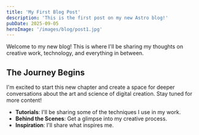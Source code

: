 ```yaml
---
title: 'My First Blog Post'
description: 'This is the first post on my new Astro blog!'
pubDate: 2025-09-05
heroImage: '/images/blog/post1.jpg'
---
```


Welcome to my new blog! This is where I'll be sharing my thoughts on creative work, technology, and everything in between.

## The Journey Begins

I'm excited to start this new chapter and create a space for deeper conversations about the art and science of digital creation. Stay tuned for more content!

- **Tutorials**: I'll be sharing some of the techniques I use in my work.
- **Behind the Scenes**: Get a glimpse into my creative process.
- **Inspiration**: I'll share what inspires me.
